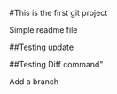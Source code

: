 #This is the first git project

Simple readme file

##Testing update


##Testing Diff command"

Add a branch